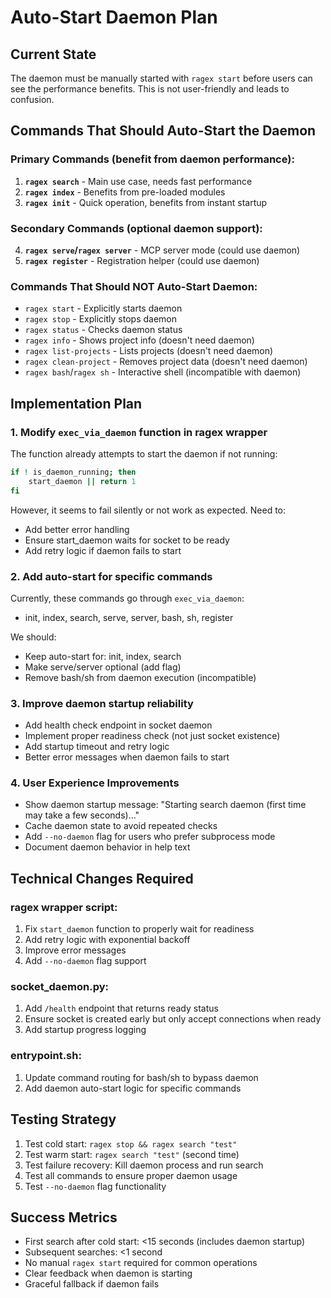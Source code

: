 # Auto-Start Daemon Plan

## Current State
The daemon must be manually started with `ragex start` before users can see the performance benefits. This is not user-friendly and leads to confusion.

## Commands That Should Auto-Start the Daemon

### Primary Commands (benefit from daemon performance):
1. **`ragex search`** - Main use case, needs fast performance
2. **`ragex index`** - Benefits from pre-loaded modules
3. **`ragex init`** - Quick operation, benefits from instant startup

### Secondary Commands (optional daemon support):
4. **`ragex serve`/`ragex server`** - MCP server mode (could use daemon)
5. **`ragex register`** - Registration helper (could use daemon)

### Commands That Should NOT Auto-Start Daemon:
- `ragex start` - Explicitly starts daemon
- `ragex stop` - Explicitly stops daemon  
- `ragex status` - Checks daemon status
- `ragex info` - Shows project info (doesn't need daemon)
- `ragex list-projects` - Lists projects (doesn't need daemon)
- `ragex clean-project` - Removes project data (doesn't need daemon)
- `ragex bash`/`ragex sh` - Interactive shell (incompatible with daemon)

## Implementation Plan

### 1. Modify `exec_via_daemon` function in ragex wrapper
The function already attempts to start the daemon if not running:
```bash
if ! is_daemon_running; then
    start_daemon || return 1
fi
```

However, it seems to fail silently or not work as expected. Need to:
- Add better error handling
- Ensure start_daemon waits for socket to be ready
- Add retry logic if daemon fails to start

### 2. Add auto-start for specific commands
Currently, these commands go through `exec_via_daemon`:
- init, index, search, serve, server, bash, sh, register

We should:
- Keep auto-start for: init, index, search
- Make serve/server optional (add flag)
- Remove bash/sh from daemon execution (incompatible)

### 3. Improve daemon startup reliability
- Add health check endpoint in socket daemon
- Implement proper readiness check (not just socket existence)
- Add startup timeout and retry logic
- Better error messages when daemon fails to start

### 4. User Experience Improvements
- Show daemon startup message: "Starting search daemon (first time may take a few seconds)..."
- Cache daemon state to avoid repeated checks
- Add `--no-daemon` flag for users who prefer subprocess mode
- Document daemon behavior in help text

## Technical Changes Required

### ragex wrapper script:
1. Fix `start_daemon` function to properly wait for readiness
2. Add retry logic with exponential backoff
3. Improve error messages
4. Add `--no-daemon` flag support

### socket_daemon.py:
1. Add `/health` endpoint that returns ready status
2. Ensure socket is created early but only accept connections when ready
3. Add startup progress logging

### entrypoint.sh:
1. Update command routing for bash/sh to bypass daemon
2. Add daemon auto-start logic for specific commands

## Testing Strategy
1. Test cold start: `ragex stop && ragex search "test"`
2. Test warm start: `ragex search "test"` (second time)
3. Test failure recovery: Kill daemon process and run search
4. Test all commands to ensure proper daemon usage
5. Test `--no-daemon` flag functionality

## Success Metrics
- First search after cold start: <15 seconds (includes daemon startup)
- Subsequent searches: <1 second
- No manual `ragex start` required for common operations
- Clear feedback when daemon is starting
- Graceful fallback if daemon fails